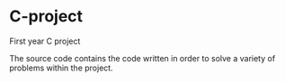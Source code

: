 # C-project
First year C project 

The source code contains the code written in order to solve a variety of problems within the project.
